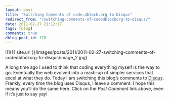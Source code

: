 ```yaml
---
layout: post
title: "Switching Comments of code.dblock.org to Disqus"
redirect_from: "/switching-comments-of-codedblockorg-to-disqus/"
date: 2011-02-27 21:12:17
tags: [blog]
comments: true
dblog_post_id: 178
---
```

![]({{ site.url }}/images/posts/2011/2011-02-27-switching-comments-of-codedblockorg-to-disqus/image_2.jpg)

A long time ago I used to think that coding everything myself is the way to go. Eventually the web evolved into a mash-up of simpler services that excel at what they do. Today I am switching this blog’s comments to [Disqus](https://disqus.com/). Frankly, every time the blog uses Disqus, I leave a comment. I hope this means you’ll do the same here. Click on the _Post Comment_ link above, even if it’s just to say yay!
